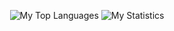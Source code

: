 <p align="center">
    <img src="https://github-readme-stats.vercel.app/api/top-langs/?username=JustMerely&title_color=ffffff&text_color=daf7dc&bg_color=151515" alt="My Top Languages" />
    <img src="https://github-readme-stats.vercel.app/api?username=JustMerely&&show_icons=true&title_color=ffffff&icon_color=bb2acf&text_color=daf7dc&bg_color=151515" alt="My Statistics" />
</p>
